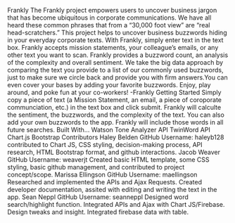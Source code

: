 Frankly
The Frankly project empowers users to uncover business jargon that has become ubiquitous in corporate communications. We have all heard these common phrases that from a “30,000 foot view” are “real head-scratchers.” This project helps to uncover business buzzwords hiding in your everyday corporate texts.
With Frankly, simply enter text in the text box. Frankly accepts mission statements, your colleague’s emails, or any other text you want to scan. Frankly provides a buzzword count, an analysis of the complexity and overall sentiment. We take the big data approach by comparing the text you provide to a list of our commonly used buzzwords, just to make sure we circle back and provide you with firm answers.You can even cover your bases by adding your favorite buzzwords.
Enjoy, play around, and poke fun at your co-workers!
-Frankly
Getting Started
Simply copy a piece of text (a Mission Statement, an email, a piece of coroporate communciation, etc.) in the text box and click submit. Frankly will calculte the sentiment, the buzzwords, and the complexity of the text. You can also add your own buzzwords to the app. Frankly will include those words in all future searches.
Built With...
Watson Tone Analyzer API TwinWord API Chart.js Bootstrap
Contributors
Haley Belden
GitHub Username: haleyb128
contributed to Chart JS, CSS styling, decision-making process, API research, HTML Bootstrap format, and github interactions.
Jacob Weaver
GitHub Username: weaverjt
Created basic HTML template, some CSS styling, basic github management, and contributed to project concept/scope.
Marissa Ellingson
GitHub Username: maellingson
Researched and implemented the APIs and Ajax Requests. Created developer documentation, assited with editing and writing the text in the app.
Sean Neppl
GitHub Username: seanneppl
Designed word search/highlight function. Integrated APIs and Ajax with Chart JS/Firebase. Design tweaks and insight. Integrated firebase data with table.
